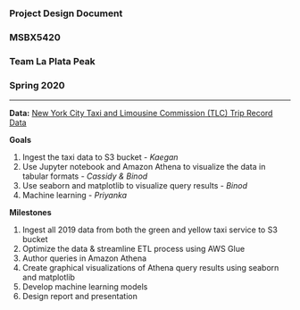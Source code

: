 ### Project Design Document

### MSBX5420

### Team La Plata Peak

### Spring 2020

---

**Data:** [New York City Taxi and Limousine Commission (TLC) Trip Record Data](https://registry.opendata.aws/nyc-tlc-trip-records-pds/)

**Goals**
1.	Ingest the taxi data to S3 bucket - *Kaegan*
2.	Use Jupyter notebook and Amazon Athena to visualize the data in tabular formats - *Cassidy & Binod* 
3.  Use seaborn and matplotlib to visualize query results - *Binod*
4.	Machine learning - *Priyanka*

**Milestones**
1.	Ingest all 2019 data from both the green and yellow taxi service to S3 bucket 
2.	Optimize the data & streamline ETL process using AWS Glue
4.  Author queries in Amazon Athena
5.	Create graphical visualizations of Athena query results using seaborn and matplotlib
6.	Develop machine learning models 
7.	Design report and presentation
